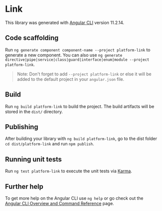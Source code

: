 # Link

This library was generated with [Angular CLI](https://github.com/angular/angular-cli) version 11.2.14.

## Code scaffolding

Run `ng generate component component-name --project platform-link` to generate a new component. You can also use `ng generate directive|pipe|service|class|guard|interface|enum|module --project platform-link`.
> Note: Don't forget to add `--project platform-link` or else it will be added to the default project in your `angular.json` file. 

## Build

Run `ng build platform-link` to build the project. The build artifacts will be stored in the `dist/` directory.

## Publishing

After building your library with `ng build platform-link`, go to the dist folder `cd dist/platform-link` and run `npm publish`.

## Running unit tests

Run `ng test platform-link` to execute the unit tests via [Karma](https://karma-runner.github.io).

## Further help

To get more help on the Angular CLI use `ng help` or go check out the [Angular CLI Overview and Command Reference](https://angular.io/cli) page.
